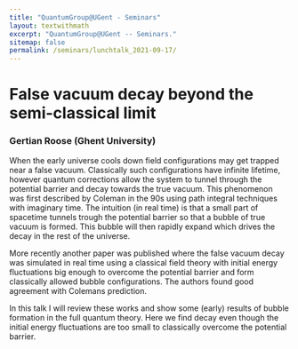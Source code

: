 ```yaml
---
title: "QuantumGroup@UGent - Seminars"
layout: textwithmath
excerpt: "QuantumGroup@UGent -- Seminars."
sitemap: false
permalink: /seminars/lunchtalk_2021-09-17/
---
```


# False vacuum decay beyond the semi-classical limit
### Gertian Roose (Ghent University)

When the early universe cools down field configurations may get trapped near a false vacuum. Classically such configurations have infinite lifetime, however quantum corrections allow the system to tunnel through the potential barrier and decay towards the true vacuum. This phenomenon was first described by Coleman in the 90s using path integral techniques with imaginary time. The intuition (in real time) is that a small part of spacetime tunnels trough the potential barrier so that a bubble of true vacuum is formed. This bubble will then rapidly expand which drives the decay in the rest of the universe.

More recently another paper was published where the false vacuum decay was simulated in real time using a classical field theory with initial energy fluctuations big enough to overcome the potential barrier and form classically allowed bubble configurations. The authors found good agreement with Colemans prediction. 

In this talk I will review these works and show some (early) results of bubble formation in the full quantum theory. Here we find decay even though the initial energy fluctuations are too small to classically overcome the potential barrier.
